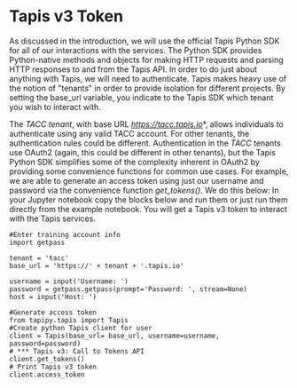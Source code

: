 Tapis v3 Token
===

As discussed in the introduction, we will use the official Tapis Python SDK for all of our interactions with the services. The Python SDK provides Python-native methods and objects for making HTTP requests and parsing HTTP responses to and from the Tapis API.
In order to do just about anything with Tapis, we will need to authenticate. Tapis makes heavy use of the notion of "tenants" in order to provide isolation for different projects. By setting the base_url variable, you indicate to the Tapis SDK which tenant you wish to interact with.

The *TACC tenant*, with base URL *https://tacc.tapis.io**, allows individuals to authenticate using any valid TACC account. For other tenants, the authentication rules could be different.
Authentication in the  *TACC* tenants use OAuth2 (again, this could be different in other tenants), but the Tapis Python SDK simplifies some of the complexity inherent in OAuth2 by providing some convenience functions for common use cases. For example, we are able to generate an access token using just our username and password via the convenience function *get_tokens()*. We do this below:
In your Jupyter notebook copy the blocks below and run them or just run them directly from the example notebook. You will get a Tapis v3 token to interact with the Tapis services.

```
#Enter training account info
import getpass

tenant = 'tacc'
base_url = 'https://' + tenant + '.tapis.io'

username = input('Username: ')
password = getpass.getpass(prompt='Password: ', stream=None)
host = input('Host: ')

```

```
#Generate access token
from tapipy.tapis import Tapis
#Create python Tapis client for user
client = Tapis(base_url= base_url, username=username, password=password)
# *** Tapis v3: Call to Tokens API
client.get_tokens()
# Print Tapis v3 token
client.access_token

```